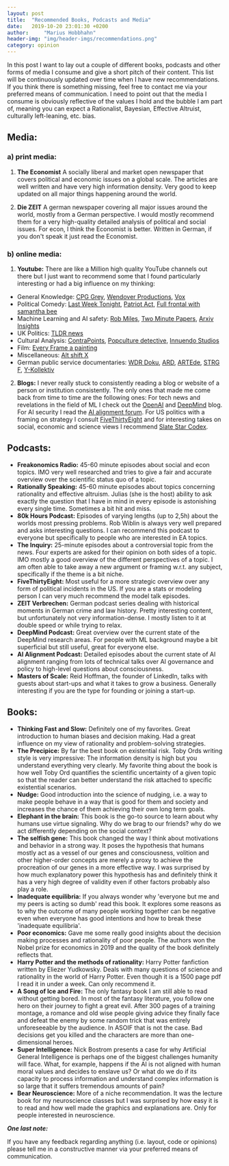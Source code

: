 ```yaml
---
layout: post
title:  "Recommended Books, Podcasts and Media"
date:   2019-10-20 23:01:30 +0200
author:     "Marius Hobbhahn"
header-img: "img/header-imgs/recommendations.png"
category: opinion
---
```


In this post I want to lay out a couple of different books, podcasts and other forms of media I consume and give a short pitch of their content. This list will be continuously updated over time when I have new recommendations. If you think there is something missing, feel free to contact me via your preferred means of communication. I need to point out that the media I consume is obviously reflective of the values I hold and the bubble I am part of, meaning you can expect a Rationalist, Bayesian, Effective Altruist, culturally left-leaning, etc. bias.

## **Media:**

### a) print media:

1. **The Economist** A socially liberal and market open newspaper that covers political and economic issues on a global scale. The articles are well written and have very high information density. Very good to keep updated on all major things happening around the world.

2. **Die ZEIT** A german newspaper covering all major issues around the world, mostly from a German perspective. I would mostly recommend them for a very high-quality detailed analysis of political and social issues. For econ, I think the Economist is better. Written in German, if you don't speak it just read the Economist.

### b) online media:

1. **Youtube:** There are like a Million high quality YouTube channels out there but I just want to recommend some that I found particularly interesting or had a big influence on my thinking:
  * General Knowledge: <a href='https://www.youtube.com/user/CGPGrey'>CPG Grey</a>, <a href='https://www.youtube.com/user/Wendoverproductions'>Wendover Productions</a>, <a href='https://www.youtube.com/user/voxdotcom'>Vox</a>
  * Political Comedy: <a href='https://www.youtube.com/user/LastWeekTonight'>Last Week Tonight</a>, <a href='https://www.youtube.com/channel/UCarEovlrD9QY-fy-Z6apIDQ'>Patriot Act</a>,  <a href='https://www.youtube.com/channel/UC18vz5hUUqxbGvym9ghtX_w'>Full frontal with samantha bee</a>
  * Machine Learning and AI safety: <a href='https://www.youtube.com/channel/UCLB7AzTwc6VFZrBsO2ucBMg'>Rob Miles</a>, <a href='https://www.youtube.com/user/keeroyz'>Two Minute Papers</a>, <a href='https://www.youtube.com/channel/UCNIkB2IeJ-6AmZv7bQ1oBYg'>Arxiv Insights</a>
  * UK Politics: <a href='https://www.youtube.com/channel/UCSMqateX8OA2s1wsOR2EgJA'>TLDR news</a>
  * Cultural Analysis: <a href='https://www.youtube.com/user/ContraPoints'>ContraPoints</a>, <a href='https://www.youtube.com/user/rebelliouspixels'>Popculture detective</a>, <a href='https://www.youtube.com/channel/UC5fdssPqmmGhkhsJi4VcckA'>Innuendo Studios</a>
  * Film: <a href='https://www.youtube.com/user/everyframeapainting'>Every Frame a painting</a>
  * Miscellaneous: <a href='https://www.youtube.com/user/JaiWbio'>Alt shift X</a>
  * German public service documentaries: <a href='https://www.youtube.com/channel/UCUuab1dctZzN5ZmRmQnTzkg'>WDR Doku</a>, <a href='https://www.youtube.com/user/ARD'>ARD</a>, <a href='https://www.youtube.com/user/ARTEde'>ARTEde</a>, <a href='https://www.youtube.com/channel/UCfa7jJFYnn3P5LdJXsFkrjw'>STRG F</a>, <a href='https://www.youtube.com/channel/UCLoWcRy-ZjA-Erh0p_VDLjQ'>Y-Kollektiv</a>

2. **Blogs:** I never really stuck to consistently reading a blog or website of a person or institution consistently. The only ones that made me come back from time to time are the following ones: For tech news and revelations in the field of ML I check out the <a href='https://openai.com/blog/'>OpenAI</a> and <a href='https://deepmind.com/blog'>DeepMind</a> blog. For AI security I read the <a href='https://www.alignmentforum.org/'>AI alignment forum</a>. For US politics with a framing on strategy I consult <a href='https://fivethirtyeight.com/'>FiveThirtyEight</a> and for interesting takes on social, economic and science views I recommend <a href='https://slatestarcodex.com/'>Slate Star Codex</a>.


## **Podcasts:**

- **Freakonomics Radio:** 45-60 minute episodes about social and econ topics. IMO very well researched and tries to give a fair and accurate overview over the scientific status quo of a topic.
- **Rationally Speaking:** 45-60 minute episodes about topics concerning rationality and effective altruism. Julias (she is the host) ability to ask exactly the question that I have in mind in every episode is astonishing every single time. Sometimes a bit hit and miss.
- **80k Hours Podcast:** Episodes of varying lengths (up to 2,5h) about the worlds most pressing problems. Rob Wiblin is always very well prepared and asks interesting questions. I can recommend this podcast to everyone but specifically to people who are interested in EA topics. 
- **The Inquiry:** 25-minute episodes about a controversial topic from the news. Four experts are asked for their opinion on both sides of a topic. IMO mostly a good overview of the different perspectives of a topic. I am often able to take away a new argument or framing w.r.t. any subject, specifically if the theme is a bit niche.
- **FiveThirtyEight:** Most useful for a more strategic overview over any form of political incidents in the US. If you are a stats or modeling person I can very much recommend the model talk episodes.
- **ZEIT Verbrechen:** German podcast series dealing with historical moments in German crime and law history. Pretty interesting content, but unfortunately not very information-dense. I mostly listen to it at double speed or while trying to relax.
- **DeepMind Podcast:** Great overview over the current state of the DeepMind research areas. For people with ML background maybe a bit superficial but still useful, great for everyone else.
- **AI Alignment Podcast:** Detailed episodes about the current state of AI alignment ranging from lots of technical talks over AI governance and policy to high-level questions about consciousness.
- **Masters of Scale:** Reid Hoffman, the founder of LinkedIn, talks with guests about start-ups and what it takes to grow a business. Generally interesting if you are the type for founding or joining a start-up.


## **Books:**
- **Thinking Fast and Slow:** Definitely one of my favorites. Great introduction to human biases and decision making. Had a great influence on my view of rationality and problem-solving strategies.
- **The Precipice:** By far the best book on existential risk. Toby Ords writing style is very impressive: The information density is high but you understand everything very clearly. My favorite thing about the book is how well Toby Ord quantifies the scientific uncertainty of a given topic so that the reader can better understand the risk attached to specific existential scenarios. 
- **Nudge:** Good introduction into the science of nudging, i.e. a way to make people behave in a way that is good for them and society and increases the chance of them achieving their own long term goals.
- **Elephant in the brain:** This book is the go-to source to learn about why humans use virtue signaling. Why do we brag to our friends? why do we act differently depending on the social context?
- **The selfish gene:** This book changed the way I think about motivations and behavior in a strong way. It poses the hypothesis that humans mostly act as a vessel of our genes and consciousness, volition and other higher-order concepts are merely a proxy to achieve the procreation of our genes in a more effective way. I was surprised by how much explanatory power this hypothesis has and definitely think it has a very high degree of validity even if other factors probably also play a role.
- **Inadequate equilibria:** If you always wonder why 'everyone but me and my peers is acting so dumb' read this book. It explores some reasons as to why the outcome of many people working together can be negative even when everyone has good intentions and how to break these 'inadequate equilibria'.
- **Poor economics:** Gave me some really good insights about the decision making processes and rationality of poor people. The authors won the Nobel prize for economics in 2019 and the quality of the book definitely reflects that.
- **Harry Potter and the methods of rationality:** Harry Potter fanfiction written by Eliezer Yudkowsky. Deals with many questions of science and rationality in the world of Harry Potter. Even though it is a 1500 page pdf I read it in under a week. Can only recommend it.
- **A Song of Ice and Fire:** The only fantasy book I am still able to read without getting bored. In most of the fantasy literature, you follow one hero on their journey to fight a great evil. After 300 pages of a training montage, a romance and old wise people giving advice they finally face and defeat the enemy by some random trick that was entirely unforeseeable by the audience. In ASOIF that is not the case. Bad decisions get you killed and the characters are more than one-dimensional heroes.
- **Super Intelligence:** Nick Bostrom presents a case for why Artificial General Intelligence is perhaps one of the biggest challenges humanity will face. What, for example, happens if the AI is not aligned with human moral values and decides to enslave us? Or what do we do if its capacity to process information and understand complex information is so large that it suffers tremendous amounts of pain?
- **Bear Neuroscience:** More of a niche recommendation. It was the lecture book for my neuroscience classes but I was surprised by how easy it is to read and how well made the graphics and explanations are. Only for people interested in neuroscience.

***One last note:***

If you have any feedback regarding anything (i.e. layout, code or opinions) please tell me in a constructive manner via your preferred means of communication.




